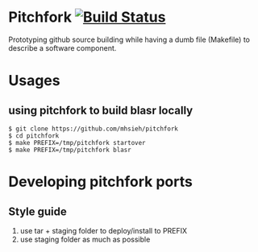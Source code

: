 # Pitchfork [![Build Status](https://travis-ci.org/mhsieh/pitchfork.svg)](https://travis-ci.org/mhsieh/pitchfork)
Prototyping github source building while having a dumb file (Makefile) to describe a software component.

# Usages

## using pitchfork to build blasr locally
```
$ git clone https://github.com/mhsieh/pitchfork
$ cd pitchfork
$ make PREFIX=/tmp/pitchfork startover
$ make PREFIX=/tmp/pitchfork blasr
```

# Developing pitchfork ports

## Style guide

1. use tar + staging folder to deploy/install to PREFIX
2. use staging folder as much as possible

